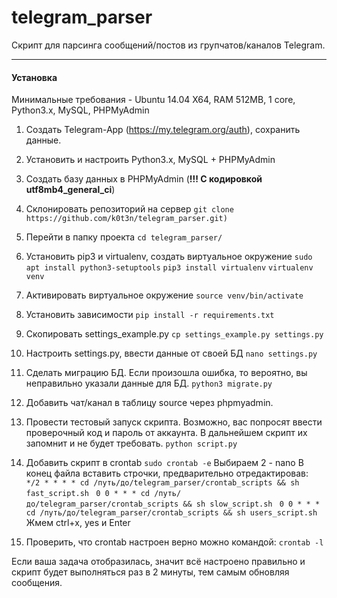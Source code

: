 # telegram_parser

Скрипт для парсинга сообщений/постов из групчатов/каналов Telegram.

----------
#### Установка

 Минимальные требования - Ubuntu 14.04 X64, RAM 512MB, 1 core, Python3.x, MySQL, PHPMyAdmin
 

 1. Создать Telegram-App (https://my.telegram.org/auth), сохранить данные.
 2. Установить и настроить Python3.x, MySQL + PHPMyAdmin 
 3. Создать базу данных в PHPMyAdmin (**!!! С кодировкой utf8mb4_general_ci**)
 4. Склонировать репозиторий на сервер
 `git clone https://github.com/k0t3n/telegram_parser.git)`
 5. Перейти в папку проекта
 `cd telegram_parser/`
 6. Установить pip3 и virtualenv, создать виртуальное окружение
 `sudo apt install python3-setuptools`
 `pip3 install virtualenv`
 `virtualenv venv`
 7. Активировать виртуальное окружение
 `source venv/bin/activate`
 6. Установить зависимости
 `pip install -r requirements.txt`
 7. Скопировать settings_example.py
 `cp settings_example.py settings.py`
 8. Настроить settings.py, ввести данные от своей БД
 `nano settings.py`
 9. Сделать миграцию БД. Если произошла ошибка, то вероятно, вы неправильно указали данные для БД.
 `python3 migrate.py`
 10. Добавить чат/канал в таблицу source через phpmyadmin.
 11. Провести тестовый запуск скрипта. Возможно, вас попросят ввести проверочный код и пароль от аккаунта. В дальнейшем скрипт их запомнит и не будет требовать. 
`python script.py`
 12. Добавить скрипт в crontab
 `sudo crontab -e`
 Выбираем 2 - nano
 В конец файла вставить строчки, предварительно отредактировав:
 ` */2 * * * * cd /путь/до/telegram_parser/crontab_scripts && sh fast_script.sh`
 ` 0 0 * * * cd /путь/до/telegram_parser/crontab_scripts && sh slow_script.sh`
 ` 0 0 * * * cd /путь/до/telegram_parser/crontab_scripts && sh users_script.sh`
 Жмем ctrl+x, yes и Enter
 
 13. Проверить, что crontab настроен верно можно командой:
 `crontab -l`
 
 Если ваша задача отобразилась, значит всё настроено правильно и скрипт будет выполняться раз в 2 минуты, тем самым обновляя сообщения.
